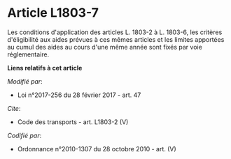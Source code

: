 # Article L1803-7

Les conditions d'application des articles L. 1803-2 à L. 1803-6, les critères d'éligibilité aux aides prévues à ces mêmes
articles  et les limites apportées au cumul des aides au cours d'une même année sont fixés par voie réglementaire.

**Liens relatifs à cet article**

_Modifié par_:

  - Loi n°2017-256 du 28 février 2017 - art. 47

_Cite_:

  - Code des transports - art. L1803-2 (V)

_Codifié par_:

  - Ordonnance n°2010-1307 du 28 octobre 2010 - art. (V)
